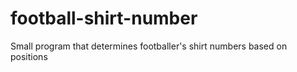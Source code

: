 # football-shirt-number
Small program that determines footballer's shirt numbers based on positions
